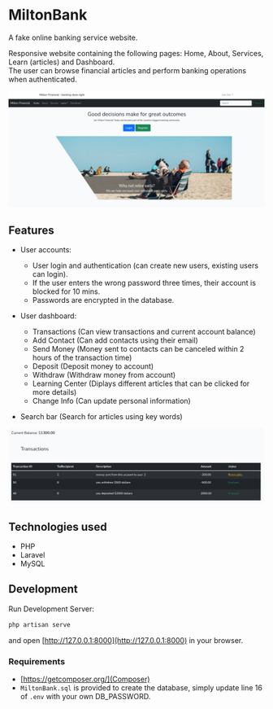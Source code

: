 # MiltonBank

A fake online banking service website.

Responsive website containing the following pages: Home, About, Services, Learn (articles) and Dashboard.  
The user can browse financial articles and perform banking operations when authenticated.   

![Milton Bank Website](https://github.com/brandonlr09/MiltonBank/blob/main/miltonbank_logged_in.png)

## Features

- User accounts:
    - User login and authentication (can create new users, existing users can login).  
    - If the user enters the wrong password three times, their account is blocked for 10 mins.  
    - Passwords are encrypted in the database.  

- User dashboard:
    - Transactions (Can view transactions and current account balance)
    - Add Contact (Can add contacts using their email)
    - Send Money (Money sent to contacts can be canceled within 2 hours of the transaction time)
    - Deposit (Deposit money to account)
    - Withdraw (Withdraw money from account)
    - Learning Center (Diplays different articles that can be clicked for more details)
    - Change Info (Can update personal information)

- Search bar (Search for articles using key words)

![Milton Bank Transactions](https://github.com/brandonlr09/MiltonBank/blob/main/miltonbank_transactions.png)

## Technologies used

- PHP
- Laravel
- MySQL

## Development

Run Development Server:
```bash
php artisan serve
```
and open [http://127.0.0.1:8000](http://127.0.0.1:8000) in your browser.

### Requirements

- [https://getcomposer.org/](Composer)
- `MiltonBank.sql` is provided to create the database, simply update line 16 of `.env` with your own DB_PASSWORD.
